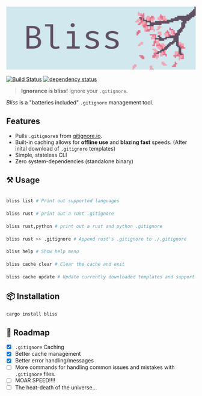 ![Bliss](./logo/logo.png)

[![Build Status](https://travis-ci.org/ajmwagar/bliss.svg?branch=master)](https://travis-ci.org/ajmwagar/bliss)
[![dependency status](https://deps.rs/repo/github/ajmwagar/bliss/status.svg)](https://deps.rs/repo/github/ajmwagar/bliss)


> **Ignorance is bliss!** Ignore your `.gitignore`.

*Bliss* is a "batteries included" `.gitignore` management tool.

## Features

- Pulls `.gitignore`s from [gitignore.io](https://gitignore.io).
- Built-in caching allows for **offline use** and **blazing fast** speeds. (After inital download of `.gitignore` templates)
- Simple, stateless CLI
- Zero system-dependencies (standalone binary) 
<!-- - Multi-threading and Parallelism via [`rayon`](https://github.com/rayon-rs/rayon)-->

## ⚒ Usage

```bash

bliss list # Print out supported languages

bliss rust # print out a rust .gitignore

bliss rust,python # print out a rust and python .gitignore

bliss rust >> .gitignore # Append rust's .gitignore to ./.gitignore

bliss help # Show help menu

bliss cache clear # Clear the cache and exit

bliss cache update # Update currently downloaded templates and support list
```


## 📦 Installation

```bash
cargo install bliss
```
## 🚥 Roadmap

- [x] `.gitignore` Caching
- [x] Better cache management
- [x] Better error handling/messages
- [ ] More commands for handling common issues and mistakes with `.gitignore` files.
- [ ] MOAR SPEED!!!!
- [ ] The heat-death of the universe...
